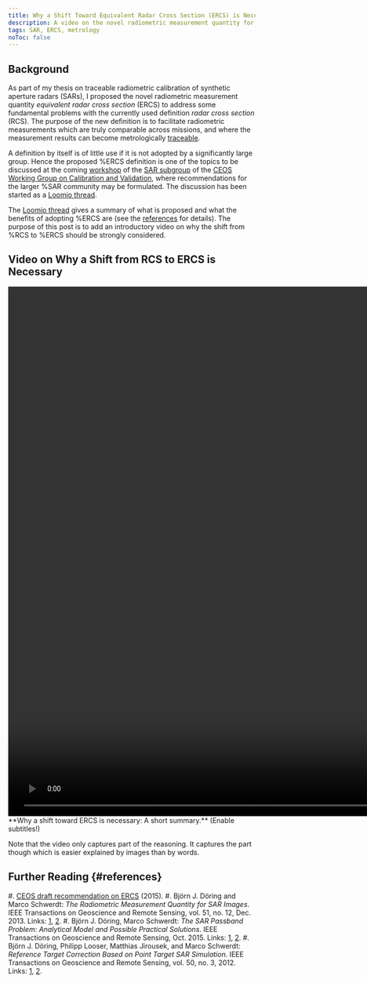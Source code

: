 ```yaml
---
title: Why a Shift Toward Equivalent Radar Cross Section (ERCS) is Necessary
description: A video on the novel radiometric measurement quantity for synthetic aperture radar (SAR) images
tags: SAR, ERCS, metrology
noToc: false
---
```


Background
----------

As part of my thesis on traceable radiometric calibration of synthetic aperture radars (SARs), I proposed the novel radiometric measurement quantity *equivalent radar cross section* (ERCS) to address some fundamental problems with the currently used definition *radar cross section* (RCS). The purpose of the new definition is to facilitate radiometric measurements which are truly comparable across missions, and where the measurement results can become metrologically [traceable](https://en.wikipedia.org/wiki/Traceability#Measurement).

A definition by itself is of little use if it is not adopted by a significantly large group. Hence the proposed %ERCS definition is one of the topics to be discussed at the coming [workshop](http://sarcv.ceos.org/workshop2016) of the [SAR subgroup](http://sarcv.ceos.org/) of the [CEOS](http://ceos.org/) [Working Group on Calibration and Validation](http://ceos.org/ourwork/workinggroups/wgcv/), where recommendations for the larger %SAR community may be formulated. The discussion has been started as a [Loomio thread](https://www.loomio.org/d/QPIwuD4R/adopting-equivalent-radar-cross-section-ercs-as-the-radiometric-measurement-quantity-for-sar-images).

The [Loomio thread](https://www.loomio.org/d/QPIwuD4R/adopting-equivalent-radar-cross-section-ercs-as-the-radiometric-measurement-quantity-for-sar-images) gives a summary of what is proposed and what the benefits of adopting %ERCS are (see the [references](#references) for details). The purpose of this post is to add an introductory video on why the shift from %RCS to %ERCS should be strongly considered.

 
Video on Why a Shift from RCS to ERCS is Necessary
--------------------------------------------------

<div align="center" class="embed-responsive embed-responsive-16by9">
<video id="printing-result" class="embed-responsive-item" width="1920" height="1080" controls>
  <track label="English" kind="subtitles" srclang="en" src="2016-08-17-why-ercs-is-necessary/why-ercs-is-necessary.vtt" default />
  <source src="2016-08-17-why-ercs-is-necessary/why-ercs-is-necessary.mp4" type="video/mp4" />
  <source src="2016-08-17-why-ercs-is-necessary/why-ercs-is-necessary.ogv" type="video/ogv" />
  <source src="2016-08-17-why-ercs-is-necessary/why-ercs-is-necessary.webm" type="video/webm" />
</video>
</div>
<div class="text-center fig-caption">**Why a shift toward ERCS is necessary: A short summary.** (Enable subtitles!)</div>

  
Note that the video only captures part of the reasoning. It captures the part though which is easier explained by images than by words.



Further Reading {#references}
---------------

#.   [CEOS draft recommendation on ERCS](http://sarcv.ceos.org/documents/doc/150/) (2015).
#.  Björn J. Döring and Marco Schwerdt: *The Radiometric Measurement Quantity for SAR Images*. IEEE Transactions on Geoscience and Remote Sensing, vol. 51, no. 12, Dec. 2013. Links: [1](http://ieeexplore.ieee.org/xpl/articleDetails.jsp?arnumber=6471201&newsearch=true&queryText=the%20radiometric%20measurement%20quantity%20for%20sar%20images), [2](https://www.researchgate.net/publication/236992377_The_Radiometric_Measurement_Quantity_for_SAR_Images).
#.   Björn J. Döring, Marco Schwerdt: *The SAR Passband Problem: Analytical Model and Possible Practical Solutions*. IEEE Transactions on Geoscience and Remote Sensing, Oct. 2015. Links: [1](http://ieeexplore.ieee.org/xpl/articleDetails.jsp?tp=&arnumber=7302038&queryText%3Dthe+sar+passband+problem), [2](https://www.researchgate.net/publication/283432623_The_SAR_Passband_Problem_Analytical_Model_and_Possible_Practical_Solutions).
#.   Björn J. Döring, Philipp Looser, Matthias Jirousek, and Marco Schwerdt: *Reference Target Correction Based on Point Target SAR Simulation*. IEEE Transactions on Geoscience and Remote Sensing, vol. 50, no. 3, 2012. Links: [1](http://ieeexplore.ieee.org/xpl/articleDetails.jsp?arnumber=6003773&newsearch=true&queryText=reference%20target%20correction%20based%20on%20point%20target%20simulator), [2](https://www.researchgate.net/publication/225023631_Reference_Target_Correction_Based_on_Point_Target_SAR_Simulation).
